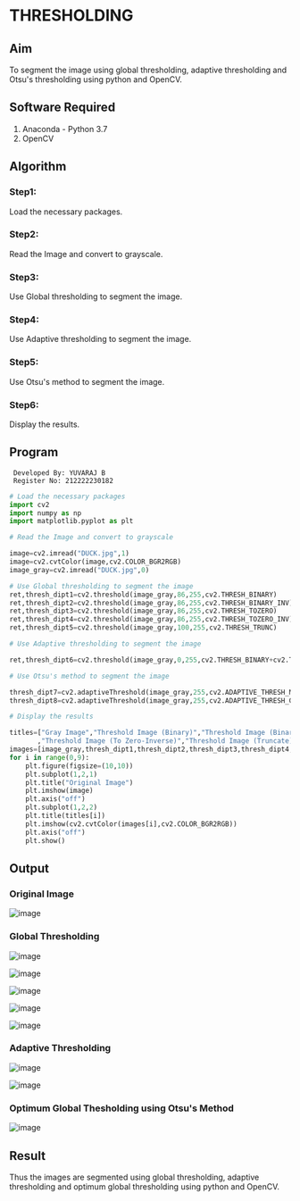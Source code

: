 # THRESHOLDING
## Aim
To segment the image using global thresholding, adaptive thresholding and Otsu's thresholding using python and OpenCV.

## Software Required
1. Anaconda - Python 3.7
2. OpenCV

## Algorithm

### Step1:
Load the necessary packages.

### Step2:
Read the Image and convert to grayscale.

### Step3:
Use Global thresholding to segment the image.

### Step4:
Use Adaptive thresholding to segment the image.

### Step5:
Use Otsu's method to segment the image.

### Step6:
Display the results.

## Program
```
 Developed By: YUVARAJ B
 Register No: 212222230182
```
```python
# Load the necessary packages
import cv2
import numpy as np
import matplotlib.pyplot as plt

# Read the Image and convert to grayscale

image=cv2.imread("DUCK.jpg",1)
image=cv2.cvtColor(image,cv2.COLOR_BGR2RGB)
image_gray=cv2.imread("DUCK.jpg",0)

# Use Global thresholding to segment the image
ret,thresh_dipt1=cv2.threshold(image_gray,86,255,cv2.THRESH_BINARY)
ret,thresh_dipt2=cv2.threshold(image_gray,86,255,cv2.THRESH_BINARY_INV)
ret,thresh_dipt3=cv2.threshold(image_gray,86,255,cv2.THRESH_TOZERO)
ret,thresh_dipt4=cv2.threshold(image_gray,86,255,cv2.THRESH_TOZERO_INV)
ret,thresh_dipt5=cv2.threshold(image_gray,100,255,cv2.THRESH_TRUNC)

# Use Adaptive thresholding to segment the image

ret,thresh_dipt6=cv2.threshold(image_gray,0,255,cv2.THRESH_BINARY+cv2.THRESH_OTSU)

# Use Otsu's method to segment the image 

thresh_dipt7=cv2.adaptiveThreshold(image_gray,255,cv2.ADAPTIVE_THRESH_MEAN_C,cv2.THRESH_BINARY,11,2)
thresh_dipt8=cv2.adaptiveThreshold(image_gray,255,cv2.ADAPTIVE_THRESH_GAUSSIAN_C,cv2.THRESH_BINARY,11,2)

# Display the results

titles=["Gray Image","Threshold Image (Binary)","Threshold Image (Binary Inverse)","Threshold Image (To Zero)"
       ,"Threshold Image (To Zero-Inverse)","Threshold Image (Truncate)","Otsu","Adaptive Threshold (Mean)","Adaptive Threshold (Gaussian)"]
images=[image_gray,thresh_dipt1,thresh_dipt2,thresh_dipt3,thresh_dipt4,thresh_dipt5,thresh_dipt6,thresh_dipt7,thresh_dipt8]
for i in range(0,9):
    plt.figure(figsize=(10,10))
    plt.subplot(1,2,1)
    plt.title("Original Image")
    plt.imshow(image)
    plt.axis("off")
    plt.subplot(1,2,2)
    plt.title(titles[i])
    plt.imshow(cv2.cvtColor(images[i],cv2.COLOR_BGR2RGB))
    plt.axis("off")
    plt.show()
```
## Output

### Original Image
![image](https://github.com/22009011/Thresholdingg/assets/118343461/2f0b4fec-e0b7-422d-842e-99716a0adc52)




### Global Thresholding
![image](https://github.com/22009011/Thresholdingg/assets/118343461/d830e7e0-8677-414a-a480-e5b4462208c1)



![image](https://github.com/22009011/Thresholdingg/assets/118343461/10322dfc-d3a8-4f34-b459-6bdd660537a7)



![image](https://github.com/22009011/Thresholdingg/assets/118343461/096642cf-e138-4f0a-9b46-4cd699b27eda)


![image](https://github.com/22009011/Thresholdingg/assets/118343461/62c0d6e2-9de7-4235-bff2-a346a00bb3ac)


![image](https://github.com/22009011/Thresholdingg/assets/118343461/72763263-c412-4435-bc97-192b58049701)


### Adaptive Thresholding
![image](https://github.com/22009011/Thresholdingg/assets/118343461/c1d3a594-c139-4ca0-a4be-93c75f8fb6c4)


![image](https://github.com/22009011/Thresholdingg/assets/118343461/034160b4-21c3-4476-8f83-8f863e4b9c1a)


### Optimum Global Thesholding using Otsu's Method
![image](https://github.com/22009011/Thresholdingg/assets/118343461/21a786c9-d5a6-49d1-b7f0-43933125bcb6)



## Result
Thus the images are segmented using global thresholding, adaptive thresholding and optimum global thresholding using python and OpenCV.
